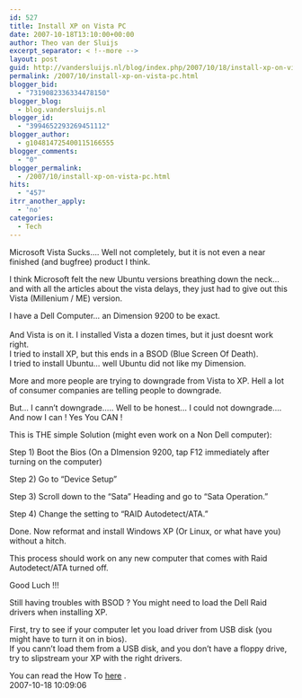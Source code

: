 ```yaml
---
id: 527
title: Install XP on Vista PC
date: 2007-10-18T13:10:00+00:00
author: Theo van der Sluijs
excerpt_separator: < !--more -->
layout: post
guid: http://vandersluijs.nl/blog/index.php/2007/10/18/install-xp-on-vista-pc/
permalink: /2007/10/install-xp-on-vista-pc.html
blogger_bid:
  - "7319082336334478150"
blogger_blog:
  - blog.vandersluijs.nl
blogger_id:
  - "3994652293269451112"
blogger_author:
  - g104814725400115166555
blogger_comments:
  - "0"
blogger_permalink:
  - /2007/10/install-xp-on-vista-pc.html
hits:
  - "457"
itrr_another_apply:
  - 'no'
categories:
  - Tech
---
```

Microsoft Vista Sucks&#8230;. Well not completely, but it is not even a near finished (and bugfree) product I think. 

I think Microsoft felt the new Ubuntu versions breathing down the neck&#8230; and with all the articles about the vista delays, they just had to give out this Vista (Millenium / ME) version. 

I have a Dell Computer&#8230; an Dimension 9200 to be exact.   
<a name="more"></a>  
And Vista is on it. I installed Vista a dozen times, but it just doesnt work right.   
I tried to install XP, but this ends in a BSOD (Blue Screen Of Death).   
I tried to install Ubuntu&#8230; well Ubuntu did not like my Dimension. 

More and more people are trying to downgrade from Vista to XP. Hell a lot of consumer companies are telling people to downgrade. 

But&#8230; I cann&#8217;t downgrade&#8230;.. Well to be honest&#8230; I could not downgrade&#8230;. And now I can ! Yes You CAN ! 

This is THE simple Solution (might even work on a Non Dell computer): 

Step 1) Boot the Bios (On a DImension 9200, tap F12 immediately after turning on the computer) 

Step 2) Go to &#8220;Device Setup&#8221; 

Step 3) Scroll down to the &#8220;Sata&#8221; Heading and go to &#8220;Sata Operation.&#8221; 

Step 4) Change the setting to &#8220;RAID Autodetect/ATA.&#8221; 

Done. Now reformat and install Windows XP (Or Linux, or what have you) without a hitch. 

This process should work on any new computer that comes with Raid Autodetect/ATA turned off. 

Good Luch !!! 

Still having troubles with BSOD ? You might need to load the Dell Raid drivers when installing XP. 

First, try to see if your computer let you load driver from USB disk (you might have to turn it on in bios).   
If you cann&#8217;t load them from a USB disk, and you don&#8217;t have a floppy drive, try to slipstream your XP with the right drivers. 

You can read the How To <a target="_blank" href="http://www.maximumpc.com/article/How-To--Slipstream-your-XP-installation">here</a> .   
2007-10-18 10:09:06